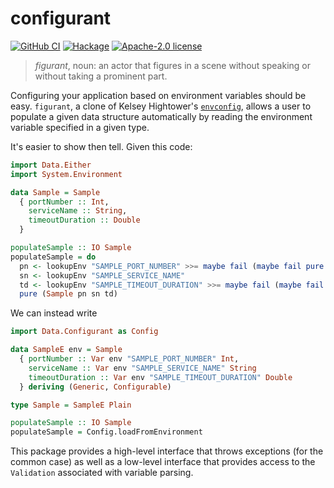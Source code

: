 # configurant

[![GitHub CI](https://github.com/patrickt/configurant/workflows/CI/badge.svg)](https://github.com/patrickt/configurant/actions)
[![Hackage](https://img.shields.io/hackage/v/configurant.svg?logo=haskell)](https://hackage.haskell.org/package/configurant)
[![Apache-2.0 license](https://img.shields.io/badge/license-Apache--2.0-blue.svg)](LICENSE)

> _figurant_, noun: an actor that figures in a scene without speaking or without taking a prominent part.

Configuring your application based on environment variables should be easy. `figurant`, a clone of Kelsey Hightower's [`envconfig`](https://github.com/kelseyhightower/envconfig), allows a user to populate a given data structure automatically by reading the environment variable specified in a given type.

It's easier to show then tell. Given this code:

``` haskell
import Data.Either
import System.Environment

data Sample = Sample
  { portNumber :: Int,
    serviceName :: String,
    timeoutDuration :: Double
  }

populateSample :: IO Sample
populateSample = do
  pn <- lookupEnv "SAMPLE_PORT_NUMBER" >>= maybe fail (maybe fail pure . readMaybe)
  sn <- lookupEnv "SAMPLE_SERVICE_NAME"
  td <- lookupEnv "SAMPLE_TIMEOUT_DURATION" >>= maybe fail (maybe fail pure . readMaybe)
  pure (Sample pn sn td)
```

We can instead write

``` haskell
import Data.Configurant as Config

data SampleE env = Sample
  { portNumber :: Var env "SAMPLE_PORT_NUMBER" Int,
    serviceName :: Var env "SAMPLE_SERVICE_NAME" String
    timeoutDuration :: Var env "SAMPLE_TIMEOUT_DURATION" Double
  } deriving (Generic, Configurable)

type Sample = SampleE Plain

populateSample :: IO Sample
populateSample = Config.loadFromEnvironment
```

This package provides a high-level interface that throws exceptions (for the common case) as well as a low-level interface that provides access to the `Validation` associated with variable parsing.
